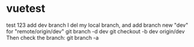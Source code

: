 # vuetest
test 123
add dev branch
I del my local branch, and add branch new "dev" for "remote/origin/dev"
    git branch -d dev
    git checkout -b dev origin/dev
Then check the branch:
    git branch -a